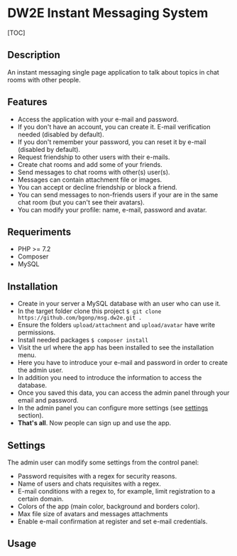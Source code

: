 # DW2E Instant Messaging System

[TOC]

## Description

An instant messaging single page application to talk about topics in chat rooms with other people.

## Features

- Access the application with your e-mail and password.
- If you don't have an account, you can create it. E-mail verification needed (disabled by default).
- If you don't remember your password, you can reset it by e-mail (disabled by default).
- Request friendship to other users with their e-mails.
- Create chat rooms and add some of your friends.
- Send messages to chat rooms with other(s) user(s).
- Messages can contain attachment file or images.
- You can accept or decline friendship or block a friend.
- You can send messages to non-friends users if your are in the same chat room (but you can't see their avatars).
- You can modify your profile: name, e-mail, password and avatar.

## Requeriments

- PHP >= 7.2
- Composer
- MySQL

## Installation

- Create in your server a MySQL database with an user who can use it.
- In the target folder clone this project `$ git clone https://github.com/bgonp/msg.dw2e.git .`
- Ensure the folders `upload/attachment` and `upload/avatar` have write permissions.
- Install needed packages `$ composer install`
- Visit the url where the app has been installed to see the installation menu.
- Here you have to introduce your e-mail and password in order to create the admin user.
- In addition you need to introduce the information to access the database.
- Once you saved this data, you can access the admin panel through your email and password.
- In the admin panel you can configure more settings (see [settings](#Settings) section).
- **That's all**. Now people can sign up and use the app.

## Settings

The admin user can modify some settings from the control panel:

- Password requisites with a regex for security reasons.
- Name of users and chats requisites with a regex.
- E-mail conditions with a regex to, for example, limit registration to a certain domain.
- Colors of the app (main color, background and borders color).
- Max file size of avatars and messages attachments
- Enable e-mail confirmation at register and set e-mail credentials.

## Usage